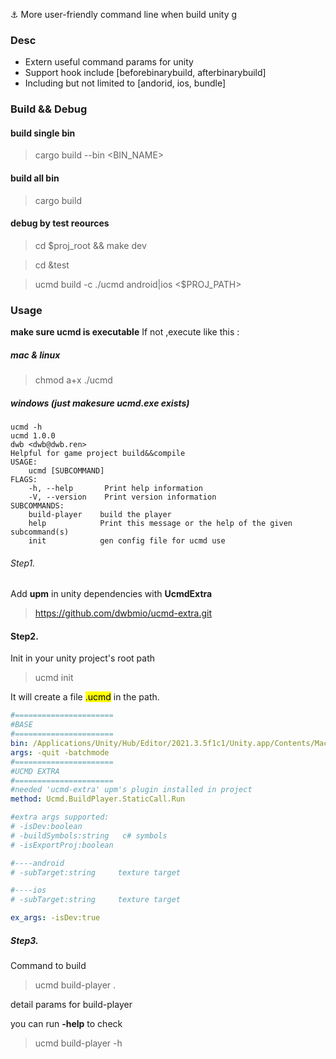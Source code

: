 :anchor: More user-friendly command line when build unity  g

### Desc

* Extern useful command params for unity 
* Support hook include [beforebinarybuild, afterbinarybuild]
* Including but not limited to [andorid, ios, bundle]


### Build && Debug

#### build single bin 

>cargo build --bin <BIN_NAME>

#### build all bin 

>cargo build 

#### debug by test reources 

>cd $proj_root && make dev 

>cd &test 

>ucmd build -c ./ucmd android|ios <$PROJ_PATH>

### Usage

**make sure ucmd is executable** If not ,execute like this :



##### mac & linux 

> chmod a+x ./ucmd

##### windows (just makesure ucmd.exe exists)

```
ucmd -h 
ucmd 1.0.0
dwb <dwb@dwb.ren>
Helpful for game project build&&compile
USAGE:
    ucmd [SUBCOMMAND]
FLAGS:
    -h, --help       Print help information
    -V, --version    Print version information
SUBCOMMANDS:
    build-player    build the player
    help            Print this message or the help of the given subcommand(s)
    init            gen config file for ucmd use
```



###### Step1.

Add **upm** in unity dependencies with **UcmdExtra**

> https://github.com/dwbmio/ucmd-extra.git



#### Step2.

Init in your unity project's root path

> ucmd init 

It will create a file <mark>.ucmd</mark> in the path.

```yaml
#======================
#BASE 
#======================
bin: /Applications/Unity/Hub/Editor/2021.3.5f1c1/Unity.app/Contents/MacOS/Unity
args: -quit -batchmode 
#======================
#UCMD EXTRA
#======================
#needed 'ucmd-extra' upm's plugin installed in project
method: Ucmd.BuildPlayer.StaticCall.Run

#extra args supported:
# -isDev:boolean     
# -buildSymbols:string   c# symbols
# -isExportProj:boolean  

#----android
# -subTarget:string     texture target

#----ios
# -subTarget:string     texture target

ex_args: -isDev:true

```

##### Step3.

Command to build 

> ucmd build-player . 

detail params for build-player  

you can run **-help** to check 

> ucmd build-player -h 
